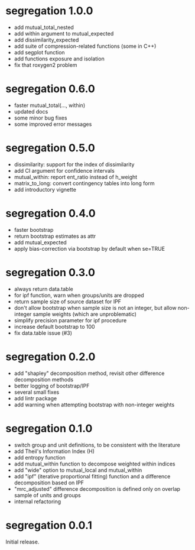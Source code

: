 # segregation 1.0.0

- add mutual_total_nested
- add within argument to mutual_expected
- add dissimilarity_expected
- add suite of compression-related functions (some in C++)
- add segplot function
- add functions exposure and isolation
- fix that roxygen2 problem

# segregation 0.6.0

- faster mutual_total(..., within)
- updated docs
- some minor bug fixes
- some improved error messages

# segregation 0.5.0

- dissimilarity: support for the index of dissimilarity
- add CI argument for confidence intervals
- mutual_within: report ent_ratio instead of h_weight
- matrix_to_long: convert contingency tables into long form
- add introductory vignette

# segregation 0.4.0

- faster bootstrap
- return bootstrap estimates as attr
- add mutual_expected
- apply bias-correction via bootstrap by default when se=TRUE

# segregation 0.3.0

- always return data.table
- for ipf function, warn when groups/units are dropped
- return sample size of source dataset for IPF
- don't allow bootstrap when sample size is not an integer, but allow non-integer sample weights (which are unproblematic)
- simplify precision parameter for ipf procedure
- increase default bootstrap to 100
- fix data.table issue (#3)

# segregation 0.2.0

- add "shapley" decomposition method, revisit other difference decomposition methods
- better logging of bootstrap/IPF
- several small fixes
- add lintr package
- add warning when attempting bootstrap with non-integer weights

# segregation 0.1.0

- switch group and unit definitions, to be consistent with the literature
- add Theil's Information Index (H)
- add entropy function
- add mutual_within function to decompose weighted within indices
- add "wide" option to mutual_local and mutual_within
- add "ipf" (iterative proportional fitting) function and a difference decomposition based on IPF
- "mrc_adjusted" difference decomposition is defined only on overlap sample of units and groups
- internal refactoring

# segregation 0.0.1

Initial release.
